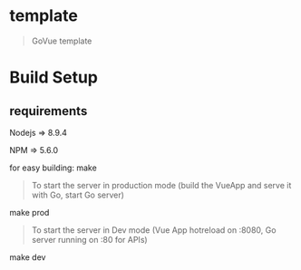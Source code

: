 # template

> GoVue template

# Build Setup
## requirements

Nodejs => 8.9.4

NPM => 5.6.0

for easy building: make


>To start the server in production mode (build the VueApp and serve it with Go, start Go server)

make prod

>To start the server in Dev mode (Vue App hotreload on :8080, Go server running on :80 for APIs)

make dev

